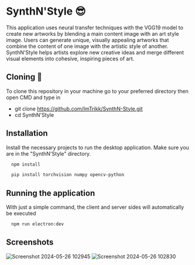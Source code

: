 
# SynthN'Style 😎

This application uses neural transfer techniques with the VGG19 model to create new artworks by blending a main content image with an art style image. Users can generate unique, visually appealing artworks that combine the content of one image with the artistic style of another. SynthN'Style helps artists explore new creative ideas and merge different visual elements into cohesive, inspiring pieces of art.


## Cloning 🔨
To clone this repository in your machine go to your preferred directory then open CMD and type in 

- git clone https://github.com/ImTrikk/SynthN-Style.git
- cd SynthN'Style

## Installation

Install the necessary projects to run the desktop application. Make sure you are in the "SynthN'Style" directory. 

```bash
  npm install
```
```bash
  pip install torchvision numpy opencv-python
```
    
## Running the application

With just a simple command, the client and server sides will automatically be executed

```bash
  npm run electron:dev
```
## Screenshots

![Screenshot 2024-05-26 102945](https://github.com/ImTrikk/SynthN-Style/assets/130761529/5ed6e39a-65d6-48d2-9b9f-e83e4bbee7c9)
![Screenshot 2024-05-26 102830](https://github.com/ImTrikk/SynthN-Style/assets/130761529/33cad862-1c05-4869-a26f-9dad2dda2a9b)


